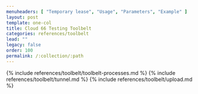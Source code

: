 ```yaml
---
menuheaders: [ "Temporary lease", "Usage", "Parameters", "Example" ]
layout: post
template: one-col
title: Cloud 66 Testing Toolbelt 
categories: references/toolbelt
lead: ""
legacy: false
order: 100
permalink: /:collection/:path
---
```


{% include references/toolbelt/toolbelt-processes.md %}
{% include references/toolbelt/tunnel.md %}
{% include references/toolbelt/upload.md %}
